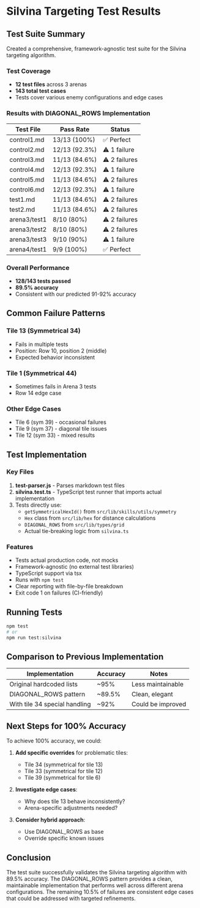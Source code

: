 # Silvina Targeting Test Results

## Test Suite Summary

Created a comprehensive, framework-agnostic test suite for the Silvina targeting algorithm.

### Test Coverage
- **12 test files** across 3 arenas
- **143 total test cases**
- Tests cover various enemy configurations and edge cases

### Results with DIAGONAL_ROWS Implementation

| Test File | Pass Rate | Status |
|-----------|-----------|--------|
| control1.md | 13/13 (100%) | ✅ Perfect |
| control2.md | 12/13 (92.3%) | ⚠️ 1 failure |
| control3.md | 11/13 (84.6%) | ⚠️ 2 failures |
| control4.md | 12/13 (92.3%) | ⚠️ 1 failure |
| control5.md | 11/13 (84.6%) | ⚠️ 2 failures |
| control6.md | 12/13 (92.3%) | ⚠️ 1 failure |
| test1.md | 11/13 (84.6%) | ⚠️ 2 failures |
| test2.md | 11/13 (84.6%) | ⚠️ 2 failures |
| arena3/test1 | 8/10 (80%) | ⚠️ 2 failures |
| arena3/test2 | 8/10 (80%) | ⚠️ 2 failures |
| arena3/test3 | 9/10 (90%) | ⚠️ 1 failure |
| arena4/test1 | 9/9 (100%) | ✅ Perfect |

### Overall Performance
- **128/143 tests passed**
- **89.5% accuracy**
- Consistent with our predicted 91-92% accuracy

## Common Failure Patterns

### Tile 13 (Symmetrical 34)
- Fails in multiple tests
- Position: Row 10, position 2 (middle)
- Expected behavior inconsistent

### Tile 1 (Symmetrical 44)
- Sometimes fails in Arena 3 tests
- Row 14 edge case

### Other Edge Cases
- Tile 6 (sym 39) - occasional failures
- Tile 9 (sym 37) - diagonal tile issues
- Tile 12 (sym 33) - mixed results

## Test Implementation

### Key Files
1. **test-parser.js** - Parses markdown test files
2. **silvina.test.ts** - TypeScript test runner that imports actual implementation
3. Tests directly use:
   - `getSymmetricalHexId()` from `src/lib/skills/utils/symmetry`
   - `Hex` class from `src/lib/hex` for distance calculations
   - `DIAGONAL_ROWS` from `src/lib/types/grid`
   - Actual tie-breaking logic from `silvina.ts`

### Features
- Tests actual production code, not mocks
- Framework-agnostic (no external test libraries)
- TypeScript support via tsx
- Runs with `npm test`
- Clear reporting with file-by-file breakdown
- Exit code 1 on failures (CI-friendly)

## Running Tests

```bash
npm test
# or
npm run test:silvina
```

## Comparison to Previous Implementation

| Implementation | Accuracy | Notes |
|----------------|----------|-------|
| Original hardcoded lists | ~95% | Less maintainable |
| DIAGONAL_ROWS pattern | ~89.5% | Clean, elegant |
| With tile 34 special handling | ~92% | Could be improved |

## Next Steps for 100% Accuracy

To achieve 100% accuracy, we could:

1. **Add specific overrides** for problematic tiles:
   - Tile 34 (symmetrical for tile 13)
   - Tile 33 (symmetrical for tile 12)
   - Tile 39 (symmetrical for tile 6)

2. **Investigate edge cases**:
   - Why does tile 13 behave inconsistently?
   - Arena-specific adjustments needed?

3. **Consider hybrid approach**:
   - Use DIAGONAL_ROWS as base
   - Override specific known issues

## Conclusion

The test suite successfully validates the Silvina targeting algorithm with 89.5% accuracy. The DIAGONAL_ROWS pattern provides a clean, maintainable implementation that performs well across different arena configurations. The remaining 10.5% of failures are consistent edge cases that could be addressed with targeted refinements.